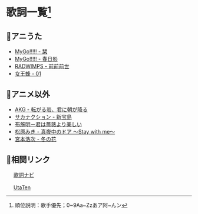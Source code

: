 # 歌詞一覧[^1]

## 🎇アニうた

- [MyGo!!!!! - 栞](ja/shiori.md)
- [MyGo!!!!! - 春日影](ja/haruhikage.md)
- [RADWIMPS - 前前前世](ja/zenzenzense.md)
- [女王蜂 - 01](ja/01.md)

## 🎏アニメ以外

- [AKG - 転がる岩、君に朝が降る](ja/korogaruiwa.md)
- [サカナクション - 新宝島](ja/shintakarajima.md)
- [布施明－君は薔薇より美しい](ja/kimihabara.md)
- [松原みき - 真夜中のドア ～Stay with me～](ja/mayonakanodoa.md)
- [宮本浩次 - 冬の花](ja/fuyunohana.md)

## 🔗相関リンク

<p>
    <img src="https://kashinavi.com/img/kashinavi.gif" alt="" height="16">
    <a href="https://kashinavi.com">歌詞ナビ</a>
</p>
<p>
    <img src="https://cdn.utaten.com/images/pc/header/logo.png" alt="" height="16">
    <a href="https://utaten.com/">UtaTen</a>
</p>

[^1]: 順位説明：歌手優先；0\~9Aa\~Zzあア阿\~んン
